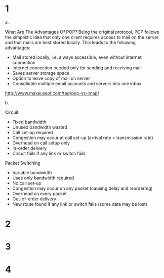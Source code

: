 # 1

a.

What Are The Advantages Of POP?
Being the original protocol, POP follows the simplistic idea that only one client requires access to mail on the server and that mails are best stored locally. This leads to the following advantages:

- Mail stored locally, i.e. always accessible, even without internet connection
- Internet connection needed only for sending and receiving mail
- Saves server storage space
- Option to leave copy of mail on server
- Consolidate multiple email accounts and servers into one inbox

http://www.makeuseof.com/tag/pop-vs-imap/


b.


Circuit 

- Fixed bandwidth
- Unused bandwidth wasted
- Call set-up required
- Congestion may occur at call set-up (arrival rate = transmission rate)
- Overhead on call setup only
- In-order delivery
- Circuit fails if any link or switch fails

Packet Switching

- Variable bandwidth
- Uses only bandwidth required
- No call set-up
- Congestion may occur on any packet (causing delay and reordering)
- Overhead on every packet
- Out-of-order delivery
- New route found if any link or switch fails (some data
may be lost)


# 2



# 3

# 4
